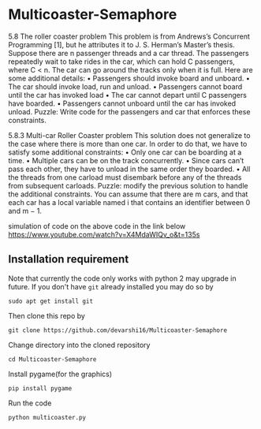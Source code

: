 # Multicoaster-Semaphore
5.8 The roller coaster problem This problem is from Andrews’s Concurrent Programming [1],
but he attributes it to J. S. Herman’s Master’s thesis. Suppose there are n passenger threads and a car thread. 
The passengers repeatedly wait to take rides in the car, which can hold C passengers, where C &lt; n. 
The car can go around the tracks only when it is full. Here are some additional details: 
• Passengers should invoke board and unboard. • The car should invoke load, run and unload. 
• Passengers cannot board until the car has invoked load • The car cannot depart until C passengers have boarded. 
• Passengers cannot unboard until the car has invoked unload. 
Puzzle: Write code for the passengers and car that enforces these constraints.

5.8.3 Multi-car Roller Coaster problem
This solution does not generalize to the case where there is more than one car.
In order to do that, we have to satisfy some additional constraints:
• Only one car can be boarding at a time.
• Multiple cars can be on the track concurrently.
• Since cars can’t pass each other, they have to unload in the same order
they boarded.
• All the threads from one carload must disembark before any of the threads
from subsequent carloads.
Puzzle: modify the previous solution to handle the additional constraints.
You can assume that there are m cars, and that each car has a local variable
named i that contains an identifier between 0 and m − 1.

simulation of code on the above code in the link below
https://www.youtube.com/watch?v=X4MdaWIQv_o&t=135s

## Installation requirement
Note that currently the code only works with python 2 may upgrade in future.
If you don't have `git` already installed you may do so by
```
sudo apt get install git
```
Then clone this repo by
```
git clone https://github.com/devarshi16/Multicoaster-Semaphore
```
Change directory into the cloned repository
```
cd Multicoaster-Semaphore
```
Install pygame(for the graphics)
```
pip install pygame
```
Run the code
```
python multicoaster.py
```

